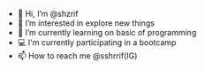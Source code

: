 - 👋 Hi, I’m @shzrif
- 👀 I’m interested in explore new things
- 🌱 I’m currently learning on basic of programming
- 💻 I'm currently participating in a bootcamp
- 📫 How to reach me @sshrrif(IG)

<!---
shzrif/shzrif is a ✨ special ✨ repository because its `README.md` (this file) appears on your GitHub profile.
You can click the Preview link to take a look at your changes.
--->
